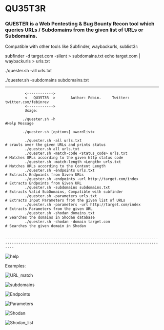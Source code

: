 # QU35T3R

### QUESTER is a Web Pentesting &amp; Bug Bounty Recon tool which queries URLs / Subdomains from the given list of URLs or Subdomains.

Compatible with other tools like Subfinder, waybackurls, sublist3r:

subfinder -d target.com -silent > subdomains.txt
echo target.com | waybackurls > urls.txt


./quester.sh -all urls.txt

./quester.sh -subdomains subdomains.txt

----------------------------------------------------------------------------------------------------------------------------------------------

             <------------>
             <   QU35T3R  >       Author: Febin.     Twitter: twitter.com/febinrev
             <------------>	
             Usage:
	
            ./quester.sh -h                                                     #Help Message

            ./quester.sh [options] <wordlist>
 
             ./quester.sh -all urls.txt                                         # crawls over the given URLs and prints status
             ./quester.sh all urls.txt
             ./quester.sh -match-code <status_code> urls.txt                    # Matches URLs according to the given http status code 
             ./quester.sh -match-length <Length> urls.txt                       # Matches URLs according to the Content Length  
             ./quester.sh -endpoints urls.txt                                   # Extracts Endpoints from Given URLs
             ./quester.sh -endpoints -url http://target.com/index               # Extracts Endpoints from Given URL
             ./quester.sh -subdomains subdomains.txt                            # Extracts Valid SubDomains, Compatible with subfinder
             ./quester.sh -parameters urls.txt                                  # Extracts Input Parameters from the given list of URLs
             ./quester.sh -parameters -url http://target.com/index              # Extracts Parameters from the given URL
             ./quester.sh -shodan domains.txt                                 # Searches the domains in Shodan database
             ./quester.sh -shodan -domain target.com                          # Searches the given domain in Shodan


    ------------------------------------------------------------------------------------------------------------------------------------------------

![help](https://github.com/febinrev/quester/raw/main/screenshots/help.png)


Examples:

![URL_match](https://github.com/febinrev/quester/raw/main/screenshots/urls.png)

![subdomains](https://github.com/febinrev/quester/raw/main/screenshots/subdomains.png)

![Endpoints](https://github.com/febinrev/quester/raw/main/screenshots/endpoints.png)

![Parameters](https://github.com/febinrev/quester/raw/main/screenshots/params.png)

![Shodan](https://github.com/febinrev/quester/raw/main/screenshots/shodan.png)

![Shodan_list](https://github.com/febinrev/quester/raw/main/screenshots/shodan_list.png)








